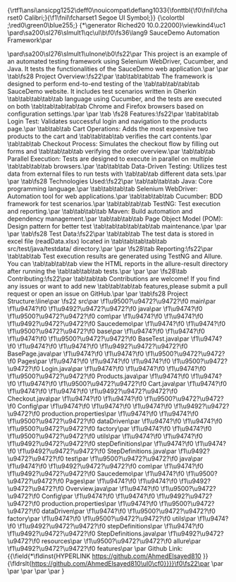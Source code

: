 {\rtf1\ansi\ansicpg1252\deff0\nouicompat\deflang1033{\fonttbl{\f0\fnil\fcharset0 Calibri;}{\f1\fnil\fcharset1 Segoe UI Symbol;}}
{\colortbl ;\red0\green0\blue255;}
{\*\generator Riched20 10.0.22000}\viewkind4\uc1 
\pard\sa200\sl276\slmult1\qc\ul\b\f0\fs36\lang9 SauceDemo Automation Framework\par

\pard\sa200\sl276\slmult1\ulnone\b0\fs22\par
This project is an example of an automated testing framework using Selenium WebDriver, Cucumber, and Java. It tests the functionalities of the SauceDemo web application.\par
\par
\tab\fs28 Project Overview:\fs22\par
\tab\tab\tab\tab The framework is designed to perform end-to-end testing of the \tab\tab\tab\tab\tab SauceDemo website. It includes test scenarios written in Gherkin \tab\tab\tab\tab\tab language using Cucumber, and the tests are executed on both \tab\tab\tab\tab\tab Chrome and Firefox browsers based on configuration settings.\par
\par
\tab  \fs28 Features:\fs22\par
\tab\tab\tab Login Test: Validates successful login and navigation to the products page.\par
\tab\tab\tab Cart Operations: Adds the most expensive two products to the cart and \tab\tab\tab\tab verifies the cart contents.\par
\tab\tab\tab Checkout Process: Simulates the checkout flow by filling out forms and \tab\tab\tab\tab verifying the order overview.\par
\tab\tab\tab Parallel Execution: Tests are designed to execute in parallel on multiple \tab\tab\tab\tab browsers.\par
\tab\tab\tab Data-Driven Testing: Utilizes test data from external files to run tests with \tab\tab\tab different data sets.\par
\par
\tab\fs28 Technologies Used:\fs22\par
\tab\tab\tab\tab Java: Core programming language.\par
\tab\tab\tab\tab Selenium WebDriver: Automation tool for web applications.\par
\tab\tab\tab\tab Cucumber: BDD framework for test scenarios.\par
\tab\tab\tab\tab TestNG: Test execution and reporting.\par
\tab\tab\tab\tab Maven: Build automation and dependency management.\par
\tab\tab\tab\tab Page Object Model (POM): Design pattern for better test \tab\tab\tab\tab\tab\tab maintenance.\par
\par
\par
\tab\fs28 Test Data:\fs22\par
\tab\tab\tab The test data is stored in excel file (readData.xlsx) located in \tab\tab\tab\tab\tab src/test/java/testdata/ directory.\par
\par
\fs28\tab Reporting:\fs22\par
\tab\tab\tab Test execution results are generated using TestNG and Allure. You can \tab\tab\tab\tab view the HTML reports in the allure-result directory after running the \tab\tab\tab\tab tests.\par
\par
\par
\fs28\tab Contributing:\fs22\par
\tab\tab\tab Contributions are welcome! If you find any issues or want to add new \tab\tab\tab\tab features,please submit a pull request or open an issue on GitHub.\par
\par
\tab\fs28 Project Structure:\line\par
\fs22 src\par
\f1\u9500?\u9472?\u9472?\f0  main\par
\f1\u9474?\f0  \f1\u9492?\u9472?\u9472?\f0  java\par
\f1\u9474?\f0  \f1\u9500?\u9472?\u9472?\f0  com\par
\f1\u9474?\f0  \f1\u9474?\f0  \f1\u9492?\u9472?\u9472?\f0  Saucedemo\par
\f1\u9474?\f0  \f1\u9474?\f0  \f1\u9500?\u9472?\u9472?\f0  base\par
\f1\u9474?\f0  \f1\u9474?\f0  \f1\u9474?\f0  \f1\u9500?\u9472?\u9472?\f0  BaseTest.java\par
\f1\u9474?\f0  \f1\u9474?\f0  \f1\u9474?\f0  \f1\u9492?\u9472?\u9472?\f0  BasePage.java\par
\f1\u9474?\f0  \f1\u9474?\f0  \f1\u9500?\u9472?\u9472?\f0  Pages\par
\f1\u9474?\f0  \f1\u9474?\f0  \f1\u9474?\f0  \f1\u9500?\u9472?\u9472?\f0  Login.java\par
\f1\u9474?\f0  \f1\u9474?\f0  \f1\u9474?\f0  \f1\u9500?\u9472?\u9472?\f0  Products.java\par
\f1\u9474?\f0  \f1\u9474?\f0  \f1\u9474?\f0  \f1\u9500?\u9472?\u9472?\f0  Cart.java\par
\f1\u9474?\f0  \f1\u9474?\f0  \f1\u9474?\f0  \f1\u9492?\u9472?\u9472?\f0  Checkout.java\par
\f1\u9474?\f0  \f1\u9474?\f0  \f1\u9500?\u9472?\u9472?\f0  Config\par
\f1\u9474?\f0  \f1\u9474?\f0  \f1\u9474?\f0  \f1\u9492?\u9472?\u9472?\f0  production.properties\par
\f1\u9474?\f0  \f1\u9474?\f0  \f1\u9500?\u9472?\u9472?\f0  dataDriven\par
\f1\u9474?\f0  \f1\u9474?\f0  \f1\u9500?\u9472?\u9472?\f0  factory\par
\f1\u9474?\f0  \f1\u9474?\f0  \f1\u9500?\u9472?\u9472?\f0  utils\par
\f1\u9474?\f0  \f1\u9474?\f0  \f1\u9492?\u9472?\u9472?\f0  stepDefinitions\par
\f1\u9474?\f0  \f1\u9474?\f0  \f1\u9492?\u9472?\u9472?\f0  StepDefinitions.java\par
\f1\u9492?\u9472?\u9472?\f0  test\par
\f1\u9500?\u9472?\u9472?\f0  java\par
\f1\u9474?\f0  \f1\u9492?\u9472?\u9472?\f0  com\par
\f1\u9474?\f0  \f1\u9492?\u9472?\u9472?\f0  Saucedemo\par
\f1\u9474?\f0  \f1\u9500?\u9472?\u9472?\f0  Pages\par
\f1\u9474?\f0  \f1\u9474?\f0  \f1\u9492?\u9472?\u9472?\f0  Overview.java\par
\f1\u9474?\f0  \f1\u9500?\u9472?\u9472?\f0  Config\par
\f1\u9474?\f0  \f1\u9474?\f0  \f1\u9492?\u9472?\u9472?\f0  production.properties\par
\f1\u9474?\f0  \f1\u9500?\u9472?\u9472?\f0  dataDriven\par
\f1\u9474?\f0  \f1\u9500?\u9472?\u9472?\f0  factory\par
\f1\u9474?\f0  \f1\u9500?\u9472?\u9472?\f0  utils\par
\f1\u9474?\f0  \f1\u9492?\u9472?\u9472?\f0  stepDefinitions\par
\f1\u9474?\f0  \f1\u9492?\u9472?\u9472?\f0  StepDefinitions.java\par
\f1\u9492?\u9472?\u9472?\f0  resources\par
\f1\u9500?\u9472?\u9472?\f0  allure\par
\f1\u9492?\u9472?\u9472?\f0  features\par
\par
Github Link: {{\field{\*\fldinst{HYPERLINK https://github.com/AhmedElsayed810 }}{\fldrslt{https://github.com/AhmedElsayed810\ul0\cf0}}}}\f0\fs22\par
\par
\par
\par
\par
\par
}
 
